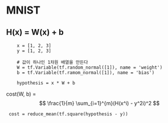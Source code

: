# MNIST
## H(x) = W(x) + b

```
    x = [1, 2, 3]
    y = [1, 2, 3]
    
    # 값이 하나인 1차원 배열을 만든다
    W = tf.Variable(tf.random_normal([1]), name = 'weight')
    b = tf.Variable(tf.ramom_normal([1]), name = 'bias')
    
    hypothesis = x * W + b
```
cost(W, b) = $$ \frac{1}{m} \sum_{i=1}^{m}(H(x^i) - y^2i)^2 $$

```
 cost = reduce_mean(tf.square(hypothesis - y))
```
